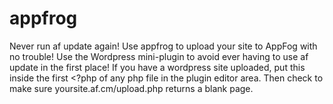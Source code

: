 appfrog
=======

Never run af update again!  Use appfrog to upload your site to AppFog with no trouble!
Use the Wordpress mini-plugin to avoid ever having to use af update in the first place!  If you have a wordpress site uploaded, put this inside the first <?php of any php file in the plugin editor area.  Then check to make sure yoursite.af.cm/upload.php returns a blank page.
